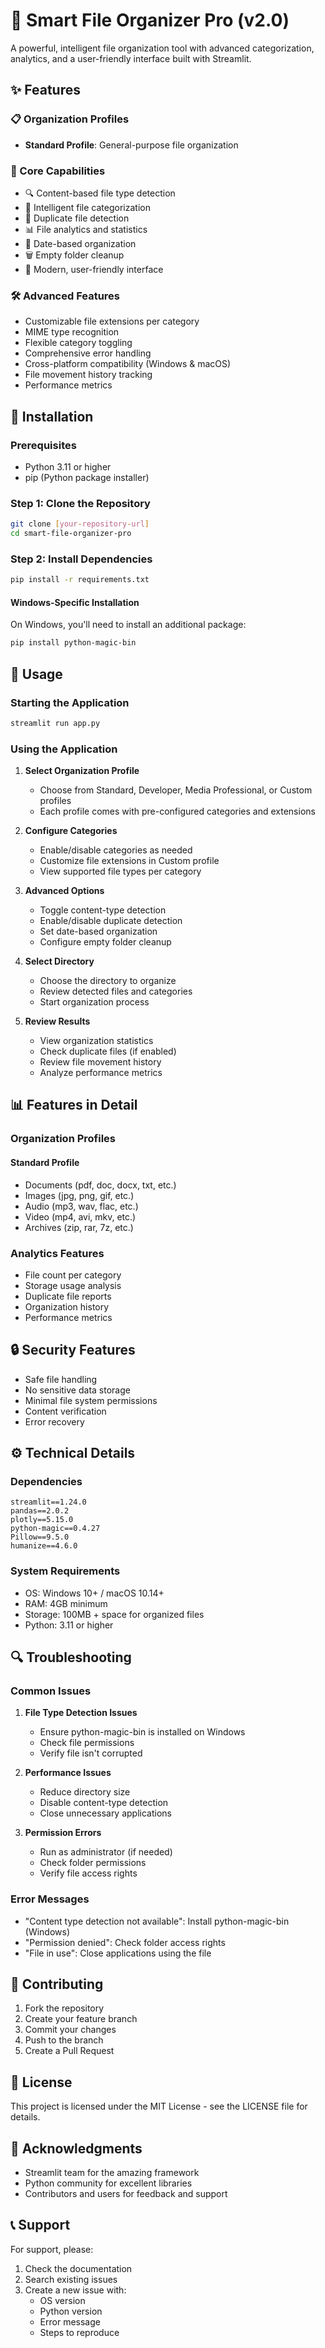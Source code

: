 # 🚀 Smart File Organizer Pro (v2.0)

A powerful, intelligent file organization tool with advanced categorization, analytics, and a user-friendly interface built with Streamlit.

## ✨ Features

### 📋 Organization Profiles
- **Standard Profile**: General-purpose file organization


### 🎯 Core Capabilities
- 🔍 Content-based file type detection
- 📁 Intelligent file categorization
- 🔄 Duplicate file detection
- 📊 File analytics and statistics
- 📅 Date-based organization
- 🗑️ Empty folder cleanup
- 🎨 Modern, user-friendly interface

### 🛠️ Advanced Features
- Customizable file extensions per category
- MIME type recognition
- Flexible category toggling
- Comprehensive error handling
- Cross-platform compatibility (Windows & macOS)
- File movement history tracking
- Performance metrics

## 🔧 Installation

### Prerequisites
- Python 3.11 or higher
- pip (Python package installer)

### Step 1: Clone the Repository
```bash
git clone [your-repository-url]
cd smart-file-organizer-pro
```

### Step 2: Install Dependencies
```bash
pip install -r requirements.txt
```

#### Windows-Specific Installation
On Windows, you'll need to install an additional package:
```bash
pip install python-magic-bin
```

## 🚀 Usage

### Starting the Application
```bash
streamlit run app.py
```

### Using the Application

1. **Select Organization Profile**
   - Choose from Standard, Developer, Media Professional, or Custom profiles
   - Each profile comes with pre-configured categories and extensions

2. **Configure Categories**
   - Enable/disable categories as needed
   - Customize file extensions in Custom profile
   - View supported file types per category

3. **Advanced Options**
   - Toggle content-type detection
   - Enable/disable duplicate detection
   - Set date-based organization
   - Configure empty folder cleanup

4. **Select Directory**
   - Choose the directory to organize
   - Review detected files and categories
   - Start organization process

5. **Review Results**
   - View organization statistics
   - Check duplicate files (if enabled)
   - Review file movement history
   - Analyze performance metrics

## 📊 Features in Detail

### Organization Profiles

#### Standard Profile
- Documents (pdf, doc, docx, txt, etc.)
- Images (jpg, png, gif, etc.)
- Audio (mp3, wav, flac, etc.)
- Video (mp4, avi, mkv, etc.)
- Archives (zip, rar, 7z, etc.)


### Analytics Features
- File count per category
- Storage usage analysis
- Duplicate file reports
- Organization history
- Performance metrics

## 🔒 Security Features
- Safe file handling
- No sensitive data storage
- Minimal file system permissions
- Content verification
- Error recovery

## ⚙️ Technical Details

### Dependencies
```
streamlit==1.24.0
pandas==2.0.2
plotly==5.15.0
python-magic==0.4.27
Pillow==9.5.0
humanize==4.6.0
```

### System Requirements
- OS: Windows 10+ / macOS 10.14+
- RAM: 4GB minimum
- Storage: 100MB + space for organized files
- Python: 3.11 or higher

## 🔍 Troubleshooting

### Common Issues

1. **File Type Detection Issues**
   - Ensure python-magic-bin is installed on Windows
   - Check file permissions
   - Verify file isn't corrupted

2. **Performance Issues**
   - Reduce directory size
   - Disable content-type detection
   - Close unnecessary applications

3. **Permission Errors**
   - Run as administrator (if needed)
   - Check folder permissions
   - Verify file access rights

### Error Messages

- "Content type detection not available": Install python-magic-bin (Windows)
- "Permission denied": Check folder access rights
- "File in use": Close applications using the file

## 🤝 Contributing

1. Fork the repository
2. Create your feature branch
3. Commit your changes
4. Push to the branch
5. Create a Pull Request

## 📝 License

This project is licensed under the MIT License - see the LICENSE file for details.

## 🙏 Acknowledgments

- Streamlit team for the amazing framework
- Python community for excellent libraries
- Contributors and users for feedback and support

## 📞 Support

For support, please:
1. Check the documentation
2. Search existing issues
3. Create a new issue with:
   - OS version
   - Python version
   - Error message
   - Steps to reproduce
